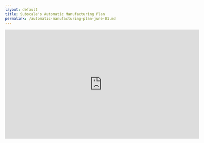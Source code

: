 ```yaml
---
layout: default
title: Subscale's Automatic Manufacturing Plan
permalink: /automatic-manufacturing-plan-june-01.md
---
```

<iframe src="https://player.vimeo.com/video/425012407" width="640" height="360" frameborder="0" allow="autoplay; fullscreen" allowfullscreen></iframe>
